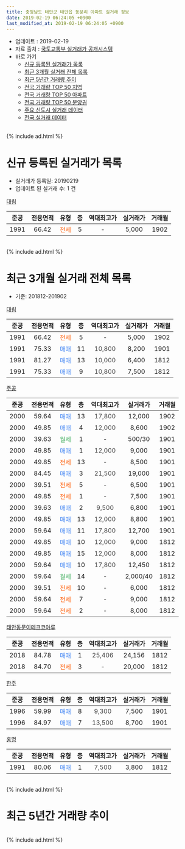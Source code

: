 ```yaml
---
title: 충청남도 태안군 태안읍 동문리 아파트 실거래 정보
date: 2019-02-19 06:24:05 +0900
last_modified_at: 2019-02-19 06:24:05 +0900
---
```


* 업데이트 : 2019-02-19
* 자료 출처 : [국토교통부 실거래가 공개시스템](http://rt.molit.go.kr)
* 바로 가기
    * [신규 등록된 실거래가 목록](#신규-등록된-실거래가-목록)
    * [최근 3개월 실거래 전체 목록](#최근-3개월-실거래-전체-목록)
    * [최근 5년간 거래량 추이](#최근-5년간-거래량-추이)
    * [전국 거래량 TOP 50 지역](https://ayogom.github.io/apt-trade-info/최근-3개월-전국에서-가장-거래가-많이-발생한-지역)
    * [전국 거래량 TOP 50 아파트](https://ayogom.github.io/apt-trade-info/최근-3개월-전국에서-가장-거래가-많이-발생한-아파트)
    * [전국 거래량 TOP 50 분양권](https://ayogom.github.io/apt-trade-info/최근-3개월-전국에서-가장-거래가-많이-발생한-분양권)
    * [주요 신도시 실거래 데이터](https://ayogom.github.io/apt-trade-info/주요-신도시)
    * [전국 실거래 데이터](https://ayogom.github.io/apt-trade-info/전국)
<br>
{% include ad.html %}
<br>

# 신규 등록된 실거래가 목록
* 실거래가 등록일: 20190219
* 업데이트 된 실거래 수: 1 건


[대림](https://search.naver.com/search.naver?query=%EC%B6%A9%EC%B2%AD%EB%82%A8%EB%8F%84+%ED%83%9C%EC%95%88%EA%B5%B0+%ED%83%9C%EC%95%88%EC%9D%8D+%EB%8F%99%EB%AC%B8%EB%A6%AC+%EB%8C%80%EB%A6%BC)

|준공|전용면적|유형|층|역대최고가|실거래가|거래월|
|:---:|:---:|:---:|:---:|:---:|:---:|:---:|
|1991|66.42|<span style="color:#ff5a00">전세</span>|5|<span style="color:#444444">-</span>|5,000|1902|


<br>
{% include ad.html %}
<br>

# 최근 3개월 실거래 전체 목록
* 기준: 201812-201902


[대림](https://search.naver.com/search.naver?query=%EC%B6%A9%EC%B2%AD%EB%82%A8%EB%8F%84+%ED%83%9C%EC%95%88%EA%B5%B0+%ED%83%9C%EC%95%88%EC%9D%8D+%EB%8F%99%EB%AC%B8%EB%A6%AC+%EB%8C%80%EB%A6%BC)

|준공|전용면적|유형|층|역대최고가|실거래가|거래월|
|:---:|:---:|:---:|:---:|:---:|:---:|:---:|
|1991|66.42|<span style="color:#ff5a00">전세</span>|5|<span style="color:#444444">-</span>|5,000|1902|
|1991|75.33|<span style="color:#4285f3">매매</span>|11|<span style="color:#444444">10,800</span>|8,200|1901|
|1991|81.27|<span style="color:#4285f3">매매</span>|13|<span style="color:#444444">10,000</span>|6,400|1812|
|1991|75.33|<span style="color:#4285f3">매매</span>|9|<span style="color:#444444">10,800</span>|7,500|1812|

[주공](https://search.naver.com/search.naver?query=%EC%B6%A9%EC%B2%AD%EB%82%A8%EB%8F%84+%ED%83%9C%EC%95%88%EA%B5%B0+%ED%83%9C%EC%95%88%EC%9D%8D+%EB%8F%99%EB%AC%B8%EB%A6%AC+%EC%A3%BC%EA%B3%B5)

|준공|전용면적|유형|층|역대최고가|실거래가|거래월|
|:---:|:---:|:---:|:---:|:---:|:---:|:---:|
|2000|59.64|<span style="color:#4285f3">매매</span>|13|<span style="color:#444444">17,800</span>|12,000|1902|
|2000|49.85|<span style="color:#4285f3">매매</span>|4|<span style="color:#444444">12,000</span>|8,600|1902|
|2000|39.63|<span style="color:#34a853">월세</span>|1|<span style="color:#444444">-</span>|500/30|1901|
|2000|49.85|<span style="color:#4285f3">매매</span>|1|<span style="color:#444444">12,000</span>|9,000|1901|
|2000|49.85|<span style="color:#ff5a00">전세</span>|13|<span style="color:#444444">-</span>|8,500|1901|
|2000|84.45|<span style="color:#4285f3">매매</span>|3|<span style="color:#444444">21,500</span>|19,000|1901|
|2000|39.51|<span style="color:#ff5a00">전세</span>|5|<span style="color:#444444">-</span>|6,500|1901|
|2000|49.85|<span style="color:#ff5a00">전세</span>|1|<span style="color:#444444">-</span>|7,500|1901|
|2000|39.63|<span style="color:#4285f3">매매</span>|2|<span style="color:#444444">9,500</span>|6,800|1901|
|2000|49.85|<span style="color:#4285f3">매매</span>|13|<span style="color:#444444">12,000</span>|8,800|1901|
|2000|59.64|<span style="color:#4285f3">매매</span>|11|<span style="color:#444444">17,800</span>|12,700|1901|
|2000|49.85|<span style="color:#4285f3">매매</span>|10|<span style="color:#444444">12,000</span>|9,000|1812|
|2000|49.85|<span style="color:#4285f3">매매</span>|15|<span style="color:#444444">12,000</span>|8,000|1812|
|2000|59.64|<span style="color:#4285f3">매매</span>|10|<span style="color:#444444">17,800</span>|12,450|1812|
|2000|59.64|<span style="color:#34a853">월세</span>|14|<span style="color:#444444">-</span>|2,000/40|1812|
|2000|39.51|<span style="color:#ff5a00">전세</span>|10|<span style="color:#444444">-</span>|6,000|1812|
|2000|59.64|<span style="color:#ff5a00">전세</span>|7|<span style="color:#444444">-</span>|9,000|1812|
|2000|59.64|<span style="color:#ff5a00">전세</span>|2|<span style="color:#444444">-</span>|8,000|1812|

[태안동문이테크코아루](https://search.naver.com/search.naver?query=%EC%B6%A9%EC%B2%AD%EB%82%A8%EB%8F%84+%ED%83%9C%EC%95%88%EA%B5%B0+%ED%83%9C%EC%95%88%EC%9D%8D+%EB%8F%99%EB%AC%B8%EB%A6%AC+%ED%83%9C%EC%95%88%EB%8F%99%EB%AC%B8%EC%9D%B4%ED%85%8C%ED%81%AC%EC%BD%94%EC%95%84%EB%A3%A8)

|준공|전용면적|유형|층|역대최고가|실거래가|거래월|
|:---:|:---:|:---:|:---:|:---:|:---:|:---:|
|2018|84.78|<span style="color:#4285f3">매매</span>|1|<span style="color:#444444">25,406</span>|24,156|1812|
|2018|84.70|<span style="color:#ff5a00">전세</span>|3|<span style="color:#444444">-</span>|20,000|1812|

[한주](https://search.naver.com/search.naver?query=%EC%B6%A9%EC%B2%AD%EB%82%A8%EB%8F%84+%ED%83%9C%EC%95%88%EA%B5%B0+%ED%83%9C%EC%95%88%EC%9D%8D+%EB%8F%99%EB%AC%B8%EB%A6%AC+%ED%95%9C%EC%A3%BC)

|준공|전용면적|유형|층|역대최고가|실거래가|거래월|
|:---:|:---:|:---:|:---:|:---:|:---:|:---:|
|1996|59.99|<span style="color:#4285f3">매매</span>|8|<span style="color:#444444">9,300</span>|7,500|1901|
|1996|84.97|<span style="color:#4285f3">매매</span>|7|<span style="color:#444444">13,500</span>|8,700|1901|

[홍명](https://search.naver.com/search.naver?query=%EC%B6%A9%EC%B2%AD%EB%82%A8%EB%8F%84+%ED%83%9C%EC%95%88%EA%B5%B0+%ED%83%9C%EC%95%88%EC%9D%8D+%EB%8F%99%EB%AC%B8%EB%A6%AC+%ED%99%8D%EB%AA%85)

|준공|전용면적|유형|층|역대최고가|실거래가|거래월|
|:---:|:---:|:---:|:---:|:---:|:---:|:---:|
|1991|80.06|<span style="color:#4285f3">매매</span>|1|<span style="color:#444444">7,500</span>|3,800|1812|


<br>
{% include ad.html %}
<br>

# 최근 5년간 거래량 추이


<div style="width:100%;">
    <canvas id="deal_progress" height="200"></canvas>
</div>

<script>
new Chart(document.getElementById("deal_progress"), {
    type: 'line',
    data: {
        labels: ['201402','201403','201404','201405','201406','201407','201408','201409','201410','201411','201412','201501','201502','201503','201504','201505','201506','201507','201508','201509','201510','201511','201512','201601','201602','201603','201604','201605','201606','201607','201608','201609','201610','201611','201612','201701','201702','201703','201704','201705','201706','201707','201708','201709','201710','201711','201712','201801','201802','201803','201804','201805','201806','201807','201808','201809','201810','201811','201812','201901','201902'],
        datasets: [{
            label: '매매',
            pointRadius: 1,
            data: [6, 4, 7, 7, 3, 4, 13, 13, 12, 10, 6, 17, 9, 14, 13, 7, 5, 47, 6, 9, 10, 11, 13, 6, 5, 7, 11, 14, 9, 4, 7, 9, 8, 7, 5, 9, 9, 8, 7, 5, 5, 2, 8, 9, 8, 7, 8, 18, 26, 24, 14, 5, 7, 4, 9, 3, 10, 6, 7, 8, 2],
            borderColor: "rgba(255, 201, 14, 1)",
            backgroundColor: "rgba(255, 201, 14, 0.5)",
            fill: false,
            lineTension: 0
        },{
            label: '전월세',
            pointRadius: 1,
            data: [4, 3, 2, 0, 3, 2, 1, 8, 3, 4, 4, 5, 4, 4, 1, 8, 3, 6, 4, 6, 11, 9, 6, 3, 8, 6, 5, 5, 4, 2, 1, 2, 3, 5, 6, 1, 7, 5, 5, 2, 5, 2, 4, 3, 3, 2, 4, 10, 15, 11, 5, 10, 7, 8, 6, 4, 8, 7, 5, 4, 1],
            borderColor: "rgba(0, 141, 185, 1)",
            backgroundColor: "rgba(0, 141, 185, 0.5)",
            fill: false,
            lineTension: 0
        }
        ]
    },
    options: {
        responsive: true,
        title: {
            display: false
        },
        tooltips: {
            mode: 'index',
            intersect: false
        },
        hover: {
            mode: 'nearest',
            intersect: true
        },
        scales: {
            xAxes: [{
                display: true,
                scaleLabel: {
                    display: true,
                    labelString: '년/월'
                }
            }],
            yAxes: [{
                display: true,
                ticks: {
                    suggestedMin: 0,
                },
                scaleLabel: {
                    display: true,
                    labelString: '실거래 수'
                }
            }]
        }
    }
});

</script>


<br>
{% include ad.html %}
<br>

